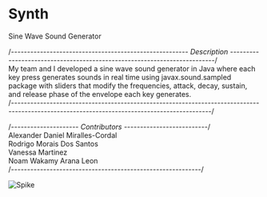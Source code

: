 # Synth
Sine Wave Sound Generator

/*------------------------------------------------------- Description -------------------------------------------------------------------------*/                
My team and I developed a sine wave sound generator in Java where each key press generates sounds in real time using javax.sound.sampled 
package with sliders that modify the frequencies, attack, decay, sustain, and release phase of the envelope each key generates.                                           
/*--------------------------------------------------------------------------------------------------------------------------------------------*/

/*--------------------- Contributors --------------------------*/                                        
Alexander Daniel Miralles-Cordal                                            
Rodrigo Morais Dos Santos                                          
Vanessa Martinez                                                       
Noam Wakamy Arana Leon                                           
/*-----------------------------------------------------------*/


![Spike](https://user-images.githubusercontent.com/117169210/212441291-2a1babf9-7f4a-4d0a-bcd2-b6059d8b9479.png)
